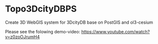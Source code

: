# Topo3DcityDBPS
Create 3D WebGIS system for 3DcityDB base on PostGIS and ol3-cesium

Please see the folowing demo-video:
https://www.youtube.com/watch?v=z0zoOJrumH4
